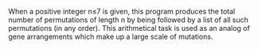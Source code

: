 When a positive integer n≤7 is given, this program produces the total number of permutations of length n by being followed by a list of all such permutations (in any order). This arithmetical task is used as an analog of gene arrangements which make up a large scale of mutations.
